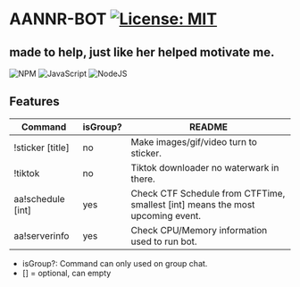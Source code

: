 # AANNR-BOT [![License: MIT](https://img.shields.io/badge/License-MIT-yellow.svg)](https://opensource.org/licenses/MIT)
## made to help, just like her helped motivate me.

![NPM](https://img.shields.io/badge/NPM-%23CB3837.svg?style=for-the-badge&logo=npm&logoColor=white) ![JavaScript](https://img.shields.io/badge/javascript-%23323330.svg?style=for-the-badge&logo=javascript&logoColor=%23F7DF1E) ![NodeJS](https://img.shields.io/badge/node.js-6DA55F?style=for-the-badge&logo=node.js&logoColor=white)

## Features

| Command | isGroup? | README |
| -------- | --- | -------- |
| !sticker [title] | no | Make images/gif/video turn to sticker. |
| !tiktok | no | Tiktok downloader no waterwark in there. |
| aa!schedule [int] | yes | Check CTF Schedule from CTFTime, smallest [int] means the most upcoming event. |
| aa!serverinfo | yes | Check CPU/Memory information used to run bot. |
- isGroup?: Command can only used on group chat.
- [] = optional, can empty
